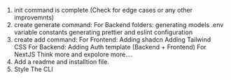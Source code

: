 1. init command is complete (Check for edge cases or any other improvemnts)
2. create generate command: 
    For Backend folders:
        generating models
        .env variable constants
        generating prettier and eslint configuration
3. create add command:
    For Frontend: 
        Adding shadcn
        Adding Tailwind CSS
    For Backend:
        Adding Auth template (Backend + Frontend)
    For NextJS
        Think more and expolore more....
4. Add a readme and installtion file.
5. Style The CLI